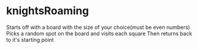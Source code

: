 # knightsRoaming


Starts off with a board with the size of your choice(must be even numbers)
Picks a random spot on the board and visits each square
Then returns back to it's starting point
